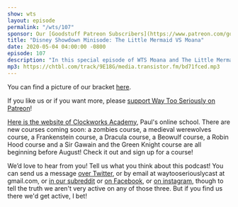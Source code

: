 ```yaml
---
show: wts
layout: episode
permalink: "/wts/107"
sponsor: Our [Goodstuff Patreon Subscribers](https://www.patreon.com/goodstuff) and listeners just like you! Support your favorite podcasts directly to get exclusive unedited episodes and more.
title: "Disney Showdown Minisode: The Little Mermaid VS Moana"
date: 2020-05-04 04:00:00 -0800
episode: 107
description: "In this special episode of WTS Moana and The Little Mermaid go head to head, and only one can emerge victorious! Which will it be? You have to listen to find out!"
mp3: https://chtbl.com/track/9E18G/media.transistor.fm/bd71fced.mp3
---
```


You can find a picture of our bracket [here](https://drive.google.com/open?id=15h4mTRg4UiRhs6vcK9kPEnyt0maTp_a7).

If you like us or if you want more, please [support Way Too Seriously on Patreon](https://www.patreon.com/clockworkscast)!

[Here is the website of Clockworks Academy](https://clockworksacademy.com/), Paul's online school. There are new courses coming soon: a zombies course, a medieval werewolves course, a Frankenstein course, a Dracula course, a Beowulf course, a Robin Hood course and a Sir Gawain and the Green Knight course are all beginning before August! Check it out and sign up for a course!

We’d love to hear from you! Tell us what you think about this podcast! You can send us a message [over Twitter](http://www.twitter.com/wtscast), or by email at waytooseriouslycast at gmail.com, or [in our subreddit](https://www.reddit.com/r/Goodstuff_fm/) or [on Facebook](http://www.facebook.com/wtscast), or [on instagram](https://www.instagram.com/waytooseriously/), though to tell the truth we aren't very active on any of those three. But if you find us there we'd get active, I bet!